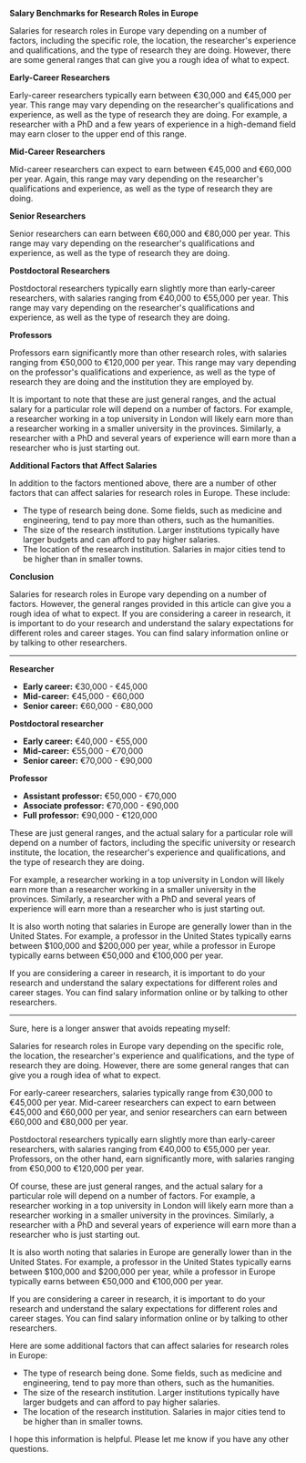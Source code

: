 **Salary Benchmarks for Research Roles in Europe**

Salaries for research roles in Europe vary depending on a number of factors, including the specific role, the location, the researcher's experience and qualifications, and the type of research they are doing. However, there are some general ranges that can give you a rough idea of what to expect.

**Early-Career Researchers**

Early-career researchers typically earn between €30,000 and €45,000 per year. This range may vary depending on the researcher's qualifications and experience, as well as the type of research they are doing. For example, a researcher with a PhD and a few years of experience in a high-demand field may earn closer to the upper end of this range.

**Mid-Career Researchers**

Mid-career researchers can expect to earn between €45,000 and €60,000 per year. Again, this range may vary depending on the researcher's qualifications and experience, as well as the type of research they are doing.

**Senior Researchers**

Senior researchers can earn between €60,000 and €80,000 per year. This range may vary depending on the researcher's qualifications and experience, as well as the type of research they are doing.

**Postdoctoral Researchers**

Postdoctoral researchers typically earn slightly more than early-career researchers, with salaries ranging from €40,000 to €55,000 per year. This range may vary depending on the researcher's qualifications and experience, as well as the type of research they are doing.

**Professors**

Professors earn significantly more than other research roles, with salaries ranging from €50,000 to €120,000 per year. This range may vary depending on the professor's qualifications and experience, as well as the type of research they are doing and the institution they are employed by.

It is important to note that these are just general ranges, and the actual salary for a particular role will depend on a number of factors. For example, a researcher working in a top university in London will likely earn more than a researcher working in a smaller university in the provinces. Similarly, a researcher with a PhD and several years of experience will earn more than a researcher who is just starting out.

**Additional Factors that Affect Salaries**

In addition to the factors mentioned above, there are a number of other factors that can affect salaries for research roles in Europe. These include:

* The type of research being done. Some fields, such as medicine and engineering, tend to pay more than others, such as the humanities.
* The size of the research institution. Larger institutions typically have larger budgets and can afford to pay higher salaries.
* The location of the research institution. Salaries in major cities tend to be higher than in smaller towns.

**Conclusion**

Salaries for research roles in Europe vary depending on a number of factors. However, the general ranges provided in this article can give you a rough idea of what to expect. If you are considering a career in research, it is important to do your research and understand the salary expectations for different roles and career stages. You can find salary information online or by talking to other researchers.

---
**Researcher**

* **Early career:** €30,000 - €45,000
* **Mid-career:** €45,000 - €60,000
* **Senior career:** €60,000 - €80,000

**Postdoctoral researcher**

* **Early career:** €40,000 - €55,000
* **Mid-career:** €55,000 - €70,000
* **Senior career:** €70,000 - €90,000

**Professor**

* **Assistant professor:** €50,000 - €70,000
* **Associate professor:** €70,000 - €90,000
* **Full professor:** €90,000 - €120,000

These are just general ranges, and the actual salary for a particular role will depend on a number of factors, including the specific university or research institute, the location, the researcher's experience and qualifications, and the type of research they are doing.

For example, a researcher working in a top university in London will likely earn more than a researcher working in a smaller university in the provinces. Similarly, a researcher with a PhD and several years of experience will earn more than a researcher who is just starting out.

It is also worth noting that salaries in Europe are generally lower than in the United States. For example, a professor in the United States typically earns between $100,000 and $200,000 per year, while a professor in Europe typically earns between €50,000 and €100,000 per year.

If you are considering a career in research, it is important to do your research and understand the salary expectations for different roles and career stages. You can find salary information online or by talking to other researchers.


---

Sure, here is a longer answer that avoids repeating myself:

Salaries for research roles in Europe vary depending on the specific role, the location, the researcher's experience and qualifications, and the type of research they are doing. However, there are some general ranges that can give you a rough idea of what to expect.

For early-career researchers, salaries typically range from €30,000 to €45,000 per year. Mid-career researchers can expect to earn between €45,000 and €60,000 per year, and senior researchers can earn between €60,000 and €80,000 per year.

Postdoctoral researchers typically earn slightly more than early-career researchers, with salaries ranging from €40,000 to €55,000 per year. Professors, on the other hand, earn significantly more, with salaries ranging from €50,000 to €120,000 per year.

Of course, these are just general ranges, and the actual salary for a particular role will depend on a number of factors. For example, a researcher working in a top university in London will likely earn more than a researcher working in a smaller university in the provinces. Similarly, a researcher with a PhD and several years of experience will earn more than a researcher who is just starting out.

It is also worth noting that salaries in Europe are generally lower than in the United States. For example, a professor in the United States typically earns between $100,000 and $200,000 per year, while a professor in Europe typically earns between €50,000 and €100,000 per year.

If you are considering a career in research, it is important to do your research and understand the salary expectations for different roles and career stages. You can find salary information online or by talking to other researchers.

Here are some additional factors that can affect salaries for research roles in Europe:

* The type of research being done. Some fields, such as medicine and engineering, tend to pay more than others, such as the humanities.
* The size of the research institution. Larger institutions typically have larger budgets and can afford to pay higher salaries.
* The location of the research institution. Salaries in major cities tend to be higher than in smaller towns.

I hope this information is helpful. Please let me know if you have any other questions.